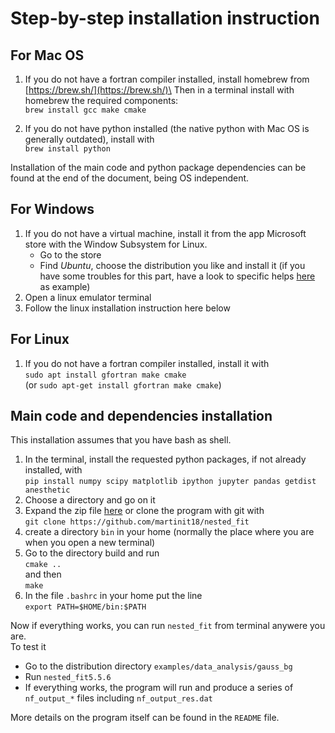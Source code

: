 # Step-by-step installation instruction

## For Mac OS
1) If you do not have a fortran compiler installed, install homebrew from [https://brew.sh/](https://brew.sh/)\
Then in a terminal install with homebrew the required components:\
 `brew install gcc make cmake`

2) If you do not have python installed (the native python with Mac OS is generally outdated), install with\
 `brew install python`

Installation of the main code and python package dependencies can be found at the end of the document, being OS independent.

## For Windows
1) If you do not have a virtual machine, install it from the app Microsoft store with the Window Subsystem for Linux. 
    - Go to the store
    - Find *Ubuntu*, choose the distribution you like and install it
    (if you have some troubles for this part, have a look to specific helps [here](https://learn.microsoft.com/en-us/windows/wsl/install) as example)
2) Open a linux emulator terminal
3) Follow the linux installation instruction here below


## For Linux

1)  If you do not have a fortran compiler installed, install it with\
`sudo apt install gfortran make cmake`\
(or `sudo apt-get install gfortran make cmake`)

## Main code and dependencies installation

This installation assumes that you have bash as shell.

1) In the terminal, install the requested python packages, if not already installed, with\
 `pip install numpy scipy matplotlib ipython jupyter pandas getdist anesthetic`
2) Choose a directory and go on it
3) Expand the zip file [here](https://github.com/martinit18/nested_fit/releases/tag/v4.5.6) or clone the program with git with\
`git clone https://github.com/martinit18/nested_fit`
4) create a directory `bin` in your home (normally the place where you are when you open a new terminal)
5) Go  to the directory build and run\
`cmake ..`\
and then\
 `make`
6) In the file `.bashrc` in your home put the line\
`export PATH=$HOME/bin:$PATH` 

Now if everything works, you can run `nested_fit` from terminal anywere you are.\
To test it
 - Go to the distribution directory `examples/data_analysis/gauss_bg`
 - Run `nested_fit5.5.6`
 - If everything works, the program will run and produce a series of `nf_output_*` files including `nf_output_res.dat`

More details on the program itself can be found in the `README` file.